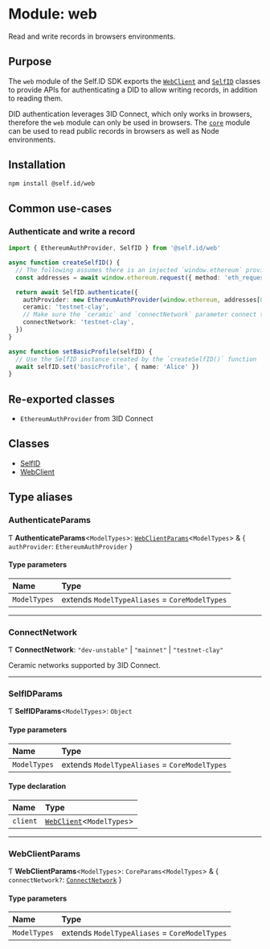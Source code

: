 # Module: web

Read and write records in browsers environments.

## Purpose

The `web` module of the Self.ID SDK exports the [`WebClient`](../classes/web.WebClient.md) and
[`SelfID`](../classes/web.SelfID.md) classes to provide APIs for authenticating a DID to allow writing
records, in addition to reading them.

DID authentication leverages 3ID Connect, which only works in browsers, therefore the `web`
module can only be used in browsers. The [`core`](core.md) module can be used to read public
records in browsers as well as Node environments.

## Installation

```sh
npm install @self.id/web
```

## Common use-cases

### Authenticate and write a record

```ts
import { EthereumAuthProvider, SelfID } from '@self.id/web'

async function createSelfID() {
  // The following assumes there is an injected `window.ethereum` provider
  const addresses = await window.ethereum.request({ method: 'eth_requestAccounts' })

  return await SelfID.authenticate({
    authProvider: new EthereumAuthProvider(window.ethereum, addresses[0]),
    ceramic: 'testnet-clay',
    // Make sure the `ceramic` and `connectNetwork` parameter connect to the same network
    connectNetwork: 'testnet-clay',
  })
}

async function setBasicProfile(selfID) {
  // Use the SelfID instance created by the `createSelfID()` function
  await selfID.set('basicProfile', { name: 'Alice' })
}
```

## Re-exported classes

- `EthereumAuthProvider` from 3ID Connect

## Classes

- [SelfID](../classes/web.SelfID.md)
- [WebClient](../classes/web.WebClient.md)

## Type aliases

### AuthenticateParams

Ƭ **AuthenticateParams**<`ModelTypes`\>: [`WebClientParams`](web.md#webclientparams)<`ModelTypes`\> & { `authProvider`: `EthereumAuthProvider`  }

#### Type parameters

| Name | Type |
| :------ | :------ |
| `ModelTypes` | extends `ModelTypeAliases` = `CoreModelTypes` |

___

### ConnectNetwork

Ƭ **ConnectNetwork**: ``"dev-unstable"`` \| ``"mainnet"`` \| ``"testnet-clay"``

Ceramic networks supported by 3ID Connect.

___

### SelfIDParams

Ƭ **SelfIDParams**<`ModelTypes`\>: `Object`

#### Type parameters

| Name | Type |
| :------ | :------ |
| `ModelTypes` | extends `ModelTypeAliases` = `CoreModelTypes` |

#### Type declaration

| Name | Type |
| :------ | :------ |
| `client` | [`WebClient`](../classes/web.WebClient.md)<`ModelTypes`\> |

___

### WebClientParams

Ƭ **WebClientParams**<`ModelTypes`\>: `CoreParams`<`ModelTypes`\> & { `connectNetwork?`: [`ConnectNetwork`](web.md#connectnetwork)  }

#### Type parameters

| Name | Type |
| :------ | :------ |
| `ModelTypes` | extends `ModelTypeAliases` = `CoreModelTypes` |
